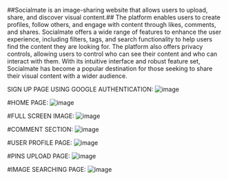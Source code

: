 ##Socialmate is an image-sharing website that allows users to upload, share, and discover visual content.##
The platform enables users to create profiles, follow others, and engage with content through likes, comments, and shares. 
Socialmate offers a wide range of features to enhance the user experience, including filters, tags, and search functionality to help users find the content they are looking for. 
The platform also offers privacy controls, allowing users to control who can see their content and who can interact with them. With its intuitive interface and robust feature set, 
Socialmate has become a popular destination for those seeking to share their visual content with a wider audience.

SIGN UP PAGE USING GOOGLE AUTHENTICATION:
![image](https://user-images.githubusercontent.com/101982906/232023653-455fc7c3-6f92-4941-9fe3-dc478a908771.png)

#HOME PAGE:
![image](https://user-images.githubusercontent.com/101982906/232024016-80d802de-3096-4e5f-86ff-1b7e8ffb0fa3.png)

#FULL SCREEN IMAGE:
![image](https://user-images.githubusercontent.com/101982906/232024128-776cd3b8-e87c-48b2-9caa-6282018b6605.png)

#COMMENT SECTION:
![image](https://user-images.githubusercontent.com/101982906/232024239-8dcaa9f1-dd88-49e6-8852-da21984c607a.png)

#USER PROFILE PAGE:
![image](https://user-images.githubusercontent.com/101982906/232024344-5c9ce5b8-1d22-4ed0-92b2-3ac59e906357.png)

#PINS UPLOAD PAGE:
![image](https://user-images.githubusercontent.com/101982906/232024452-000d17b1-4ff5-4029-8130-6558d226ff32.png)

#IMAGE SEARCHING PAGE:
![image](https://user-images.githubusercontent.com/101982906/232024623-ef05e4a9-5e16-47d9-b3bd-44d04e8964c3.png)

